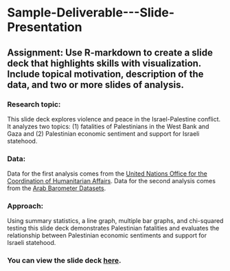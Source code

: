 # Sample-Deliverable---Slide-Presentation

## Assignment: Use R-markdown to create a slide deck that highlights skills with visualization. Include topical motivation, description of the data, and two or more slides of analysis.

### Research topic: 
This slide deck explores violence and peace in the Israel-Palestine conflict. It analyzes two topics: (1) fatalities of Palestinians in the West Bank and Gaza and (2) Palestinian economic sentiment and support for Israeli statehood.  

### Data:
Data for the first analysis comes from the [United Nations Office for the Coordination of Humanitarian Affairs](https://www.ochaopt.org/data/casualties). Data for the second analysis comes from the [Arab Barometer Datasets](https://www.arabbarometer.org/survey-data/data-downloads/). 

### Approach: 
Using summary statistics, a line graph, multiple bar graphs, and chi-squared testing this slide deck demonstrates Palestinian fatalities and evaluates the relationship between Palestinian economic sentiments and support for Israeli statehood. 

### You can view the slide deck [here](https://erfoster.github.io/Sample-Deliverable---Slide-Presentation/#1).
